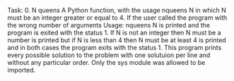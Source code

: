 Task: 0. N queens
A Python function, with the usage nqueens N in which N must be an integer greater or equal to 4. If the user called the program with the wrong number of arguments Usage: nqueens N is printed and the program is exited with the status 1. If N is not an integer then N must be a number is printed but if N is less than 4 then N must be at least 4 is printed and in both cases the program exits with the status 1. This program prints every possible solution to the problem with one solutuion per line and without any particular order. Only the sys module was allowed to be imported.
